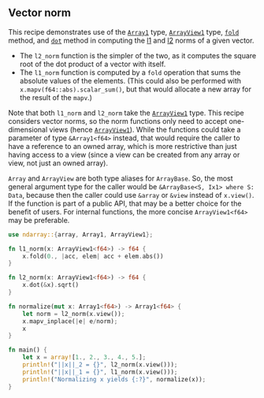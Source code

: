 ## Vector norm

This recipe demonstrates use of the [`Array1`] type, [`ArrayView1`] type,
[`fold`] method, and [`dot`] method in computing the [l1] and [l2] norms of a
given vector. 
+ The `l2_norm` function is the simpler of the two, as it computes the
square root of the dot product of a vector with itself.
+ The `l1_norm` function is computed by a `fold`
operation that sums the absolute values of the elements. (This could also be
performed with `x.mapv(f64::abs).scalar_sum()`, but that would allocate a new
array for the result of the `mapv`.)

Note that both `l1_norm` and `l2_norm` take the [`ArrayView1`] type. This recipe
considers vector norms, so the norm functions only need to accept one-dimensional 
views (hence [`ArrayView1`]). While the functions could take a
parameter of type `&Array1<f64>` instead, that would require the caller to have
a reference to an owned array, which is more restrictive than just having access
to a view (since a view can be created from any array or view, not just an owned
array).

`Array` and `ArrayView` are both type aliases for `ArrayBase`. So, the most 
general argument type for the caller would be `&ArrayBase<S, Ix1> where S: Data`, 
because then the caller could use `&array` or `&view` instead of `x.view()`. 
If the function is part of a public API, that may be a better choice for the 
benefit of users. For internal functions, the more concise `ArrayView1<f64>` 
may be preferable.

```rust
use ndarray::{array, Array1, ArrayView1};

fn l1_norm(x: ArrayView1<f64>) -> f64 {
    x.fold(0., |acc, elem| acc + elem.abs())
}

fn l2_norm(x: ArrayView1<f64>) -> f64 {
    x.dot(&x).sqrt()
}

fn normalize(mut x: Array1<f64>) -> Array1<f64> {
    let norm = l2_norm(x.view());
    x.mapv_inplace(|e| e/norm);
    x
}

fn main() {
    let x = array![1., 2., 3., 4., 5.];
    println!("||x||_2 = {}", l2_norm(x.view()));
    println!("||x||_1 = {}", l1_norm(x.view()));
    println!("Normalizing x yields {:?}", normalize(x));
}
```

[`Array1`]: https://docs.rs/ndarray/*/ndarray/type.Array1.html
[`ArrayView1`]: https://docs.rs/ndarray/*/ndarray/type.ArrayView1.html
[`dot`]: https://docs.rs/ndarray/*/ndarray/struct.ArrayBase.html#method.dot
[`fold`]: https://docs.rs/ndarray/*/ndarray/struct.ArrayBase.html#method.fold
[l1]: http://mathworld.wolfram.com/L1-Norm.html
[l2]: http://mathworld.wolfram.com/L2-Norm.html
